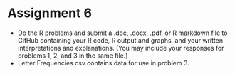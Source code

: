 # Assignment 6

* Do the R problems and submit a .doc, .docx, .pdf, or R markdown file to GitHub containing your R code, R output and graphs, and your written interpretations and explanations.  (You may include your responses for problems 1, 2, and 3 in the same file.)
* Letter Frequencies.csv contains data for use in problem 3.
